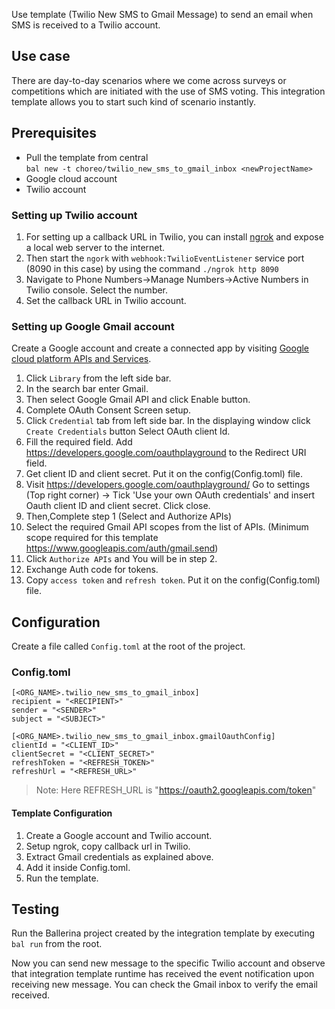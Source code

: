 Use template (Twilio New SMS to Gmail Message) to send an email when SMS is received to a Twilio account.

## Use case
There are day-to-day scenarios where we come across surveys or competitions which are initiated with the use of SMS voting. 
This integration template allows you to start such kind of scenario instantly.<br>

## Prerequisites
* Pull the template from central  
  `bal new -t choreo/twilio_new_sms_to_gmail_inbox <newProjectName>`
* Google cloud account
* Twilio account

### Setting up Twilio account
1. For setting up a callback URL in  Twilio, you can install [ngrok](https://ngrok.com/docs) and expose a local web server to the internet.
2. Then start the `ngork` with `webhook:TwilioEventListener` service port (8090 in this case) by using the command `./ngrok http 8090`
3. Navigate to Phone Numbers->Manage Numbers->Active Numbers in Twilio console. Select the number.
4. Set the callback URL in Twilio account.

### Setting up Google Gmail account
Create a Google account and create a connected app by visiting [Google cloud platform APIs and Services](https://console.cloud.google.com/apis/dashboard). 

1. Click `Library` from the left side bar.
2. In the search bar enter Gmail.
3. Then select Google Gmail API and click Enable button.
4. Complete OAuth Consent Screen setup.
5. Click `Credential` tab from left side bar. In the displaying window click `Create Credentials` button
Select OAuth client Id.
6. Fill the required field. Add https://developers.google.com/oauthplayground to the Redirect URI field.
7. Get client ID and client secret. Put it on the config(Config.toml) file.
8. Visit https://developers.google.com/oauthplayground/ 
    Go to settings (Top right corner) -> Tick 'Use your own OAuth credentials' and insert Oauth client ID and client secret. 
    Click close.
9. Then,Complete step 1 (Select and Authorize APIs)
10. Select the required Gmail API scopes from the list of APIs. 
    (Minimum scope required for this template https://www.googleapis.com/auth/gmail.send)
11. Click `Authorize APIs` and You will be in step 2.
12. Exchange Auth code for tokens.
13. Copy `access token` and `refresh token`. Put it on the config(Config.toml) file.

## Configuration
Create a file called `Config.toml` at the root of the project.

### Config.toml 
```
[<ORG_NAME>.twilio_new_sms_to_gmail_inbox]
recipient = "<RECIPIENT>"
sender = "<SENDER>"
subject = "<SUBJECT>"

[<ORG_NAME>.twilio_new_sms_to_gmail_inbox.gmailOauthConfig]
clientId = "<CLIENT_ID>"
clientSecret = "<CLIENT_SECRET>"
refreshToken = "<REFRESH_TOKEN>"
refreshUrl = "<REFRESH_URL>"
```
> Note: Here REFRESH_URL is "https://oauth2.googleapis.com/token"

#### Template Configuration
1. Create a Google account and Twilio account.
2. Setup ngrok, copy callback url in Twilio.
3. Extract Gmail credentials as explained above.
4. Add it inside Config.toml.
5. Run the template.

## Testing
Run the Ballerina project created by the integration template by executing `bal run` from the root.

Now you can send new message to the specific Twilio account and observe that integration template runtime has received the event notification upon receiving new message. You can check the Gmail inbox to verify the email received.
 
